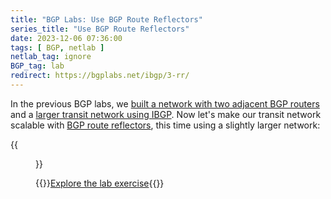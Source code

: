 ```yaml
---
title: "BGP Labs: Use BGP Route Reflectors"
series_title: "Use BGP Route Reflectors"
date: 2023-12-06 07:36:00
tags: [ BGP, netlab ]
netlab_tag: ignore
BGP_tag: lab
redirect: https://bgplabs.net/ibgp/3-rr/
---
```

In the previous BGP labs, we [built a network with two adjacent BGP routers](https://bgplabs.net/ibgp/1-edge/) and a [larger transit network using IBGP](https://bgplabs.net/ibgp/2-transit/). Now let's make our transit network scalable with [BGP route reflectors](https://bgplabs.net/ibgp/3-rr/), this time using a slightly larger network:

{{<figure src="https://bgplabs.net/ibgp/topology-leaf-spine.png">}}

{{<jump>}}[Explore the lab exercise](https://bgplabs.net/ibgp/3-rr/){{</jump>}}
